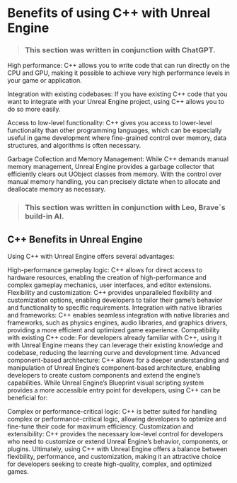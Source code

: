 # Benefits of using C++ with Unreal Engine

> ### This section was written in conjunction with ChatGPT.

High performance: C++ allows you to write code that can run directly on the CPU and GPU, making it possible to achieve very high performance levels in your game or application.

Integration with existing codebases: If you have existing C++ code that you want to integrate with your Unreal Engine project, using C++ allows you to do so more easily.

Access to low-level functionality: C++ gives you access to lower-level functionality than other programming languages, which can be especially useful in game development where fine-grained control over memory, data structures, and algorithms is often necessary.

Garbage Collection and Memory Management: While C++ demands manual memory management, Unreal Engine provides a garbage collector that efficiently clears out UObject classes from memory. With the control over manual memory handling, you can precisely dictate when to allocate and deallocate memory as necessary.

> ### This section was written in conjunction with Leo, Brave`s build-in AI.

## C++ Benefits in Unreal Engine
Using C++ with Unreal Engine offers several advantages:

High-performance gameplay logic: C++ allows for direct access to hardware resources, enabling the creation of high-performance and complex gameplay mechanics, user interfaces, and editor extensions.
Flexibility and customization: C++ provides unparalleled flexibility and customization options, enabling developers to tailor their game’s behavior and functionality to specific requirements.
Integration with native libraries and frameworks: C++ enables seamless integration with native libraries and frameworks, such as physics engines, audio libraries, and graphics drivers, providing a more efficient and optimized game experience.
Compatibility with existing C++ code: For developers already familiar with C++, using it with Unreal Engine means they can leverage their existing knowledge and codebase, reducing the learning curve and development time.
Advanced component-based architecture: C++ allows for a deeper understanding and manipulation of Unreal Engine’s component-based architecture, enabling developers to create custom components and extend the engine’s capabilities.
While Unreal Engine’s Blueprint visual scripting system provides a more accessible entry point for developers, using C++ can be beneficial for:

Complex or performance-critical logic: C++ is better suited for handling complex or performance-critical logic, allowing developers to optimize and fine-tune their code for maximum efficiency.
Customization and extensibility: C++ provides the necessary low-level control for developers who need to customize or extend Unreal Engine’s behavior, components, or plugins.
Ultimately, using C++ with Unreal Engine offers a balance between flexibility, performance, and customization, making it an attractive choice for developers seeking to create high-quality, complex, and optimized games.

